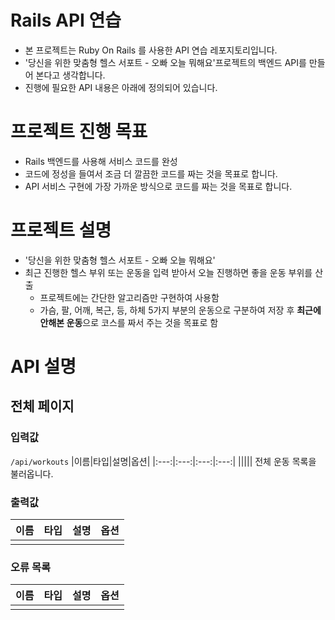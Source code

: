 # Rails API 연습

- 본 프로젝트는 Ruby On Rails 를 사용한 API 연습 레포지토리입니다.
- '당신을 위한 맞춤형 헬스 서포트 - 오빠 오늘 뭐해요'프로젝트의 백엔드 API를 만들어 본다고 생각합니다.
- 진행에 필요한 API 내용은 아래에 정의되어 있습니다.

# 프로젝트 진행 목표
- Rails 백엔드를 사용해 서비스 코드를 완성
- 코드에 정성을 들여서 조금 더 깔끔한 코드를 짜는 것을 목표로 합니다.
- API 서비스 구현에 가장 가까운 방식으로 코드를 짜는 것을 목표로 합니다.

# 프로젝트 설명
- '당신을 위한 맞춤형 헬스 서포트 - 오빠 오늘 뭐해요'
- 최근 진행한 헬스 부위 또는 운동을 입력 받아서 오늘 진행하면 좋을 운동 부위를 산출
  - 프로젝트에는 간단한 알고리즘만 구현하여 사용함
  - 가슴, 팔, 어깨, 복근, 등, 하체 5가지 부분의 운동으로 구분하여 저장 후 **최근에 안해본 운동**으로 코스를 짜서 주는 것을 목표로 함

# API 설명

## 전체 페이지
### 입력값
`/api/workouts`
|이름|타입|설명|옵션|
|:---:|:---:|:---:|:---:|
|||||
전체 운동 목록을 불러옵니다.

### 출력값
|이름|타입|설명|옵션|
|:---:|:---:|:---:|:---:|
|||||

### 오류 목록
|이름|타입|설명|옵션|
|:---:|:---:|:---:|:---:|
|||||